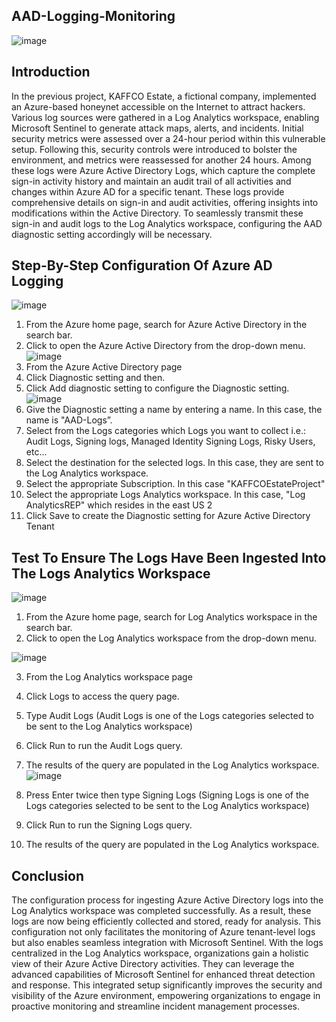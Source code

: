 ## AAD-Logging-Monitoring
![image](https://github.com/LawsonSecOps/AAD-Logging-Monitoring/assets/167668407/ece88708-7422-45d2-b759-aab2dc34c84f)
## Introduction

In the previous project, KAFFCO Estate, a fictional company, implemented an Azure-based honeynet accessible on the Internet to attract hackers. Various log sources were gathered in a Log Analytics workspace, enabling Microsoft Sentinel to generate attack maps, alerts, and incidents. Initial security metrics were assessed over a 24-hour period within this vulnerable setup. Following this, security controls were introduced to bolster the environment, and metrics were reassessed for another 24 hours. Among these logs were Azure Active Directory Logs, which capture the complete sign-in activity history and maintain an audit trail of all activities and changes within Azure AD for a specific tenant. These logs provide comprehensive details on sign-in and audit activities, offering insights into modifications within the Active Directory. To seamlessly transmit these sign-in and audit logs to the Log Analytics workspace, configuring the AAD diagnostic setting accordingly will be necessary.
## Step-By-Step Configuration Of Azure AD Logging
![image](https://github.com/LawsonSecOps/AAD-Logging-Monitoring/assets/167668407/bf3c5b97-dac9-49ed-bbf0-3a3ade2d349d)
1.	From the Azure home page, search for Azure Active Directory in the search bar.
2.	Click to open the Azure Active Directory from the drop-down menu.
![image](https://github.com/LawsonSecOps/AAD-Logging-Monitoring/assets/167668407/9a56ad35-70c4-4a9c-9980-610ff697b20d)
3.	From the Azure Active Directory page
4.	Click Diagnostic setting and then.
5.	Click Add diagnostic setting to configure the Diagnostic setting.
![image](https://github.com/LawsonSecOps/AAD-Logging-Monitoring/assets/167668407/8272dc77-0470-4568-ad4c-82acebe2e8d0)
6.	Give the Diagnostic setting a name by entering a name. In this case, the name is "AAD-Logs”.
7.	Select from the Logs categories which Logs you want to collect i.e.: Audit Logs, Signing logs, Managed Identity Signing Logs, Risky Users, etc...
8.	Select the destination for the selected logs. In this case, they are sent to the Log Analytics workspace.
9.	Select the appropriate Subscription. In this case "KAFFCOEstateProject"
10.	Select the appropriate Logs Analytics workspace. In this case, "Log AnalyticsREP" which resides in the east US 2
11.	Click Save to create the Diagnostic setting for Azure Active Directory Tenant

## Test To Ensure The Logs Have Been Ingested Into The Logs Analytics Workspace

![image](https://github.com/LawsonSecOps/AAD-Logging-Monitoring/assets/167668407/969832d0-9bdb-45e6-8525-8c89c6f3cb2f)

1.	From the Azure home page, search for Log Analytics workspace in the search bar.
2.	Click to open the Log Analytics workspace from the drop-down menu.

![image](https://github.com/LawsonSecOps/AAD-Logging-Monitoring/assets/167668407/5bf6a386-a39b-4375-aca2-98bd0cfc7c2d)

3.	From the Log Analytics workspace page
4.	Click Logs to access the query page.
5.	Type Audit Logs (Audit Logs is one of the Logs categories selected to be sent to the Log Analytics workspace)
6.	Click Run to run the Audit Logs query.
7.	The results of the query are populated in the Log Analytics workspace.
![image](https://github.com/LawsonSecOps/AAD-Logging-Monitoring/assets/167668407/03e81819-2229-40c7-a42d-dc8aceeadda6)

8.	Press Enter twice then type Signing Logs (Signing Logs is one of the Logs categories selected to be sent to the Log Analytics workspace)
9.	Click Run to run the Signing Logs query.
10.	The results of the query are populated in the Log Analytics workspace.
## Conclusion

The configuration process for ingesting Azure Active Directory logs into the Log Analytics workspace was completed successfully. As a result, these logs are now being efficiently collected and stored, ready for analysis. This configuration not only facilitates the monitoring of Azure tenant-level logs but also enables seamless integration with Microsoft Sentinel.
With the logs centralized in the Log Analytics workspace, organizations gain a holistic view of their Azure Active Directory activities. They can leverage the advanced capabilities of Microsoft Sentinel for enhanced threat detection and response. This integrated setup significantly improves the security and visibility of the Azure environment, empowering organizations to engage in proactive monitoring and streamline incident management processes.
